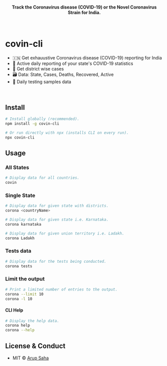 <h4 align="center">

Track the Coronavirus disease (COVID-19) or the Novel Coronavirus Strain for India.


</h4>

<br>

# covin-cli

- 🇮🇳 Get exhauustive Coronavirus disease (COVID-19) reporting for India
- 🤯 Active daily reporting of your state's COVID-19 statistics
- 🚀 Get district wise cases
- 🗃️ Data: State, Cases, Deaths, Recovered, Active
- 🧪 Daily testing samples data

<br>


## Install

```sh
# Install globally (recommended).
npm install -g covin-cli

# Or run directly with npx (installs CLI on every run).
npx covin-cli
```


## Usage

### All States

```sh
# Display data for all countries.
covin
```

### Single State

```sh
# Display data for given state with districts.
corona <countryName>

# Display data for given state i.e. Karnataka.
corona karnataka

# Display data for given union territory i.e. Ladakh.
corona Ladakh
```

### Tests data

```sh
# Display data for the tests being conducted.
corona tests
```

### Limit the output

````sh
# Print a limited number of entries to the output.
corona --limit 10
corona -l 10
````

#### CLI Help

```sh
# Display the help data.
corona help
corona --help
```

## License & Conduct

- MIT © [Arup Saha](https://twitter.com/aforarup/)